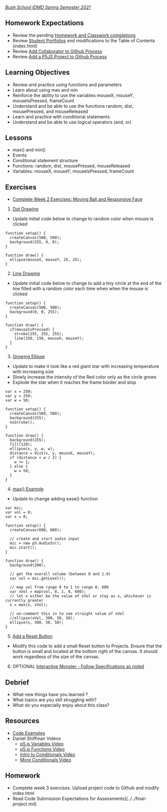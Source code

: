 [_Bush School IDMD Spring Semester 2021_](https://chandrunarayan.github.io/idmd/)

## Homework Expectations

* Review the pending [Homework and Classwork completions](https://bush.myschoolapp.com/app/faculty#academicclass/110760511/0/bulletinboard)
* Review [Student Portfolios](../../student-work.md) and modifications to the Table of Contents (index.html)
* Review [Add Collaborator to Github Process](../week1/repository_collaborator.md)
* Review [Add a P5JS Project to Github Process](../week1/add_p5js_project_to_index.md)

## Learning Objectives

* Review and practice using functions and parameters
* Learn about using max and min
* Reinforce the ability to use the variables mouseX, mouseY, mouseIsPressed, frameCount
* Understand and be able to use the functions random, dist, mousePressed, and mouseReleased
* Learn and practice with conditional statements
* Understand and be able to use logical operators (and, or)

## Lessons

* max() and min()
* Events
* Conditional statement structure
* Functions: random, dist, mousePressed, mouseReleased
* Variables: mouseX, mouseY, mouseIsPressed, frameCount

## Exercises

* [Complete Week 2 Exercises: Moving Ball and Responsive Face](../week2/readme.md)
1. [Dot Drawing](code/drawing_with_ellipses_0)
* Update initial code below to change to random color when mouse is clicked
```
function setup() {
  createCanvas(500, 500);
  background(255, 0, 0);
}

function draw() {
  ellipse(mouseX, mouseY, 25, 25);
}
```

2. [Line Drawing](code/line_drawing) 
* Update initial code below to change to add a tiny circle at the end of the line filled with a random color each time when when the mouse is clicked

```
function setup() {
  createCanvas(500, 500);
  background(0, 0, 255);
}

function draw() {
  if(mouseIsPressed) {
    stroke(255, 255, 255);
    line(150, 150, mouseX, mouseY);
  }
}
```

3. [Growing Ellipse](code/growing_circle)
* Update to make it look like a red giant star with increasing temperature with increasing size
* Slowly increase the intensity of the Red color only as the circle grows
* Explode the star when it reaches the frame border and stop

```
var x = 250;
var y = 250;
var w = 50;

function setup() {
  createCanvas(500, 500);
  background(255);
  noStroke();
}

function draw() {
  background(255);
  fill(120);
  ellipse(x, y, w, w);
  distance = dist(x, y, mouseX, mouseY);
  if (distance < w / 2) {
    w += 1; 
  } else {
    w = 50;  
  }
}
```

4. [max() Example](code/max_example)
* Update to change adding ease() function	

```
var mic;
var vol = 0;
var x = 0;

function setup() {
  createCanvas(600, 600);

  // create and start audio input
  mic = new p5.AudioIn();
  mic.start();
}

function draw() {
  background(200);

  // get the overall volume (between 0 and 1.0)
  var vol = mic.getLevel();

  // map vol from range 0 to 1 to range 0, 600
  var xVol = map(vol, 0, 1, 0, 600);
  // let x either be the value of xVol or stay as x, whichever is currently greater
  x = max(x, xVol); 

  // un-comment this in to see straight value of xVol
  //ellipse(xVol, 300, 50, 50); 
  ellipse(x, 300, 50, 50);
}
```
    
5. [Add a Reset Button](code/rect_hover) 
* Modify this code to add a small Reset button to Projects. Ensure that the button is small and located at the bottom right of the canvas. It should work regardless of the size of the canvas.

6.  OPTIONAL [Interactive Monster - Follow Specifications as noted](homework/interactive-monster.md)

## Debrief

* What new things have you learned ?
* What topics are you still struggling with?
* What do you especially enjoy about this class?

## Resources

* [Code Examples](code)
* Daniel Shiffman Videos
	* [p5.js Variables Video](https://vimeo.com/138327548)
	* [p5.js Functions Video](https://vimeo.com/139587733)
	* [Intro to Conditionals Video](https://vimeo.com/138935676)
	* [More Conditionals Video](https://vimeo.com/138935678)

## Homework
* Complete week 3 exercises. Upload project code to Github and modify index.html
* Read Code Submission Expectations for Assessments](../../final-project.md)
